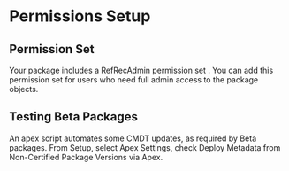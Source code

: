# Permissions Setup

## Permission Set

Your package includes a RefRecAdmin permission set . You can add this permission set for users who need full admin access to the package objects.


## Testing Beta Packages

An apex script automates some CMDT updates, as required by Beta packages.
From Setup, select Apex Settings, check Deploy Metadata from Non-Certified Package Versions via Apex.


